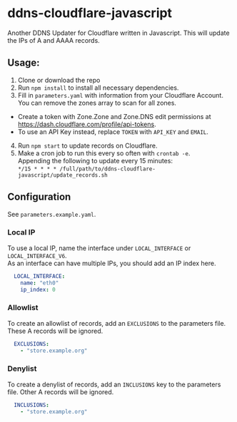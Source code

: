 # ddns-cloudflare-javascript
Another DDNS Updater for Cloudflare written in Javascript.
This will update the IPs of A and AAAA records.

## Usage:
1. Clone or download the repo
2. Run `npm install` to install all necessary dependencies.
3. Fill in `parameters.yaml` with information from your Cloudflare Account. You can remove the zones array to scan for all zones.
  * Create a token with Zone.Zone and Zone.DNS edit permissions at https://dash.cloudflare.com/profile/api-tokens.
  * To use an API Key instead, replace `TOKEN` with `API_KEY` and `EMAIL`.
4. Run `npm start` to update records on Cloudflare.
5. Make a cron job to run this every so often with `crontab -e`.  
   Appending the following to update every 15 minutes:  
   `*/15 * * * * /full/path/to/ddns-cloudflare-javascript/update_records.sh`

## Configuration
See `parameters.example.yaml`.

### Local IP
To use a local IP, name the interface under `LOCAL_INTERFACE` or `LOCAL_INTERFACE_V6`.  
As an interface can have multiple IPs, you should add an IP index here.
```yaml
  LOCAL_INTERFACE:
    name: "eth0"
    ip_index: 0
```

### Allowlist
To create an allowlist of records, add an `EXCLUSIONS` to the parameters file. These A records will be ignored.
```yaml
  EXCLUSIONS:
    - "store.example.org"
```

### Denylist
To create a denylist of records, add an `INCLUSIONS` key to the parameters file. Other A records will be ignored.
```yaml
  INCLUSIONS:
    - "store.example.org"
```
